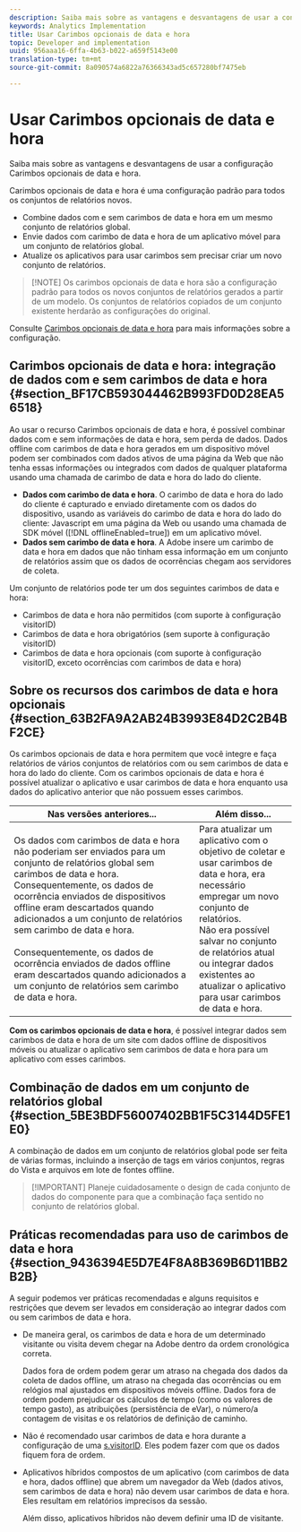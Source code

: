 ```yaml
---
description: Saiba mais sobre as vantagens e desvantagens de usar a configuração Carimbos opcionais de data e hora.
keywords: Analytics Implementation
title: Usar Carimbos opcionais de data e hora
topic: Developer and implementation
uuid: 956aaa16-6ffa-4b63-b022-a659f5143e00
translation-type: tm+mt
source-git-commit: 8a090574a6822a76366343ad5c657280bf7475eb

---
```



# Usar Carimbos opcionais de data e hora

Saiba mais sobre as vantagens e desvantagens de usar a configuração Carimbos opcionais de data e hora.

Carimbos opcionais de data e hora é uma configuração padrão para todos os conjuntos de relatórios novos.

* Combine dados com e sem carimbos de data e hora em um mesmo conjunto de relatórios global.
* Envie dados com carimbo de data e hora de um aplicativo móvel para um conjunto de relatórios global.
* Atualize os aplicativos para usar carimbos sem precisar criar um novo conjunto de relatórios.

> [!NOTE] Os carimbos opcionais de data e hora são a configuração padrão para todos os novos conjuntos de relatórios gerados a partir de um modelo. Os conjuntos de relatórios copiados de um conjunto existente herdarão as configurações do original.

Consulte [Carimbos opcionais de data e hora](https://marketing.adobe.com/resources/help/en_US/reference/timestamp-optional.html) para mais informações sobre a configuração.

## Carimbos opcionais de data e hora: integração de dados com e sem carimbos de data e hora {#section_BF17CB593044462B993FD0D28EA56518}

Ao usar o recurso Carimbos opcionais de data e hora, é possível combinar dados com e sem informações de data e hora, sem perda de dados. Dados offline com carimbos de data e hora gerados em um dispositivo móvel podem ser combinados com dados ativos de uma página da Web que não tenha essas informações ou integrados com dados de qualquer plataforma usando uma chamada de carimbo de data e hora do lado do cliente.

* **Dados com carimbo de data e hora**. O carimbo de data e hora do lado do cliente é capturado e enviado diretamente com os dados do dispositivo, usando as variáveis do carimbo de data e hora do lado do cliente: Javascript em uma página da Web ou usando uma chamada de SDK móvel ([!DNL offlineEnabled=true]) em um aplicativo móvel.
* **Dados sem carimbo de data e hora**. A Adobe insere um carimbo de data e hora em dados que não tinham essa informação em um conjunto de relatórios assim que os dados de ocorrências chegam aos servidores de coleta.


Um conjunto de relatórios pode ter um dos seguintes carimbos de data e hora:

* Carimbos de data e hora não permitidos (com suporte à configuração visitorID)
* Carimbos de data e hora obrigatórios (sem suporte à configuração visitorID)
* Carimbos de data e hora opcionais (com suporte à configuração visitorID, exceto ocorrências com carimbos de data e hora)

## Sobre os recursos dos carimbos de data e hora opcionais  {#section_63B2FA9A2AB24B3993E84D2C2B4BF2CE}

Os carimbos opcionais de data e hora permitem que você integre e faça relatórios de vários conjuntos de relatórios com ou sem carimbos de data e hora do lado do cliente. Com os carimbos opcionais de data e hora é possível atualizar o aplicativo e usar carimbos de data e hora enquanto usa dados do aplicativo anterior que não possuem esses carimbos.

| Nas versões anteriores... | Além disso... |
|--- |--- |
| Os dados com carimbos de data e hora não poderiam ser enviados para um conjunto de relatórios global sem carimbos de data e hora. Consequentemente, os dados de ocorrência enviados de dispositivos offline eram descartados quando adicionados a um conjunto de relatórios sem carimbo de data e hora. <br/><br/>Consequentemente, os dados de ocorrência enviados de dados offline eram descartados quando adicionados a um conjunto de relatórios sem carimbo de data e hora. | Para atualizar um aplicativo com o objetivo de coletar e usar carimbos de data e hora, era necessário empregar um novo conjunto de relatórios. <br/>Não era possível salvar no conjunto de relatórios atual ou integrar dados existentes ao atualizar o aplicativo para usar carimbos de data e hora. |

**Com os carimbos opcionais de data e hora**, é possível integrar dados sem carimbos de data e hora de um site com dados offline de dispositivos móveis ou atualizar o aplicativo sem carimbos de data e hora para um aplicativo com esses carimbos.

## Combinação de dados em um conjunto de relatórios global {#section_5BE3BDF56007402BB1F5C3144D5FE1E0}

A combinação de dados em um conjunto de relatórios global pode ser feita de várias formas, incluindo a inserção de tags em vários conjuntos, regras do Vista e arquivos em lote de fontes offline.

> [!IMPORTANT] Planeje cuidadosamente o design de cada conjunto de dados do componente para que a combinação faça sentido no conjunto de relatórios global.

## Práticas recomendadas para uso de carimbos de data e hora {#section_9436394E5D7E4F8A8B369B6D11BB2B2B}

A seguir podemos ver práticas recomendadas e alguns requisitos e restrições que devem ser levados em consideração ao integrar dados com ou sem carimbos de data e hora.

* De maneira geral, os carimbos de data e hora de um determinado visitante ou visita devem chegar na Adobe dentro da ordem cronológica correta.

   Dados fora de ordem podem gerar um atraso na chegada dos dados da coleta de dados offline, um atraso na chegada das ocorrências ou em relógios mal ajustados em dispositivos móveis offline. Dados fora de ordem podem prejudicar os cálculos de tempo (como os valores de tempo gasto), as atribuições (persistência de eVar), o número/a contagem de visitas e os relatórios de definição de caminho.

* Não é recomendado usar carimbos de data e hora durante a configuração de uma [s.visitorID](https://marketing.adobe.com/resources/help/en_US/sc/implement/visid_custom.html). Eles podem fazer com que os dados fiquem fora de ordem.

* Aplicativos híbridos compostos de um aplicativo (com carimbos de data e hora, dados offline) que abrem um navegador da Web (dados ativos, sem carimbos de data e hora) não devem usar carimbos de data e hora. Eles resultam em relatórios imprecisos da sessão.

   Além disso, aplicativos híbridos não devem definir uma ID de visitante.
